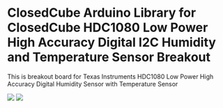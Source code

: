 ClosedCube Arduino Library for
ClosedCube HDC1080 Low Power High Accuracy Digital I2C Humidity and Temperature Sensor Breakout
=================================================================

This is breakout board for Texas Instruments HDC1080 Low Power High Accuracy Digital Humidity Sensor with Temperature Sensor 


[![](https://github.com/closedcube/ClosedCube_HDC1080_Arduino/blob/master/images/B004_HDC1080_Pic1.jpg)](https://www.tindie.com/stores/closedcube/)
[![](https://github.com/closedcube/ClosedCube_HDC1080_Arduino/blob/master/images/B004_HDC1080_Pic2.jpg)](https://www.tindie.com/stores/closedcube/)




